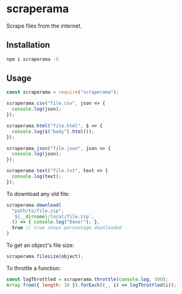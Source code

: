 # scraperama
Scrape files from the internet.

## Installation

```bash
npm i scraperama -S
```

## Usage

```js
const scraperama = require("scraperama");

scraperama.csv("file.csv", json => {
  console.log(json);
});

scraperama.html("file.html", $ => {
  console.log($("body").html());
});

scraperama.json("file.json", json => {
  console.log(json);
});

scraperama.text("file.txt", text => {
  console.log(text);
});
```

To download any old file:
```js
scraperama.download(
  "path/to/file.zip",
  `${__dirname}/local/file.zip`,
  () => { console.log("Done!"); },
  true // true shows percentage downloaded
)
```

To get an object's file size:
```js
scraperama.filesize(object);
```

To throttle a function:
```js
const logThrottled = scraperama.throttle(console.log, 500);
Array.from({ length: 10 }).forEach((_, i) => logThrottled(i));
```